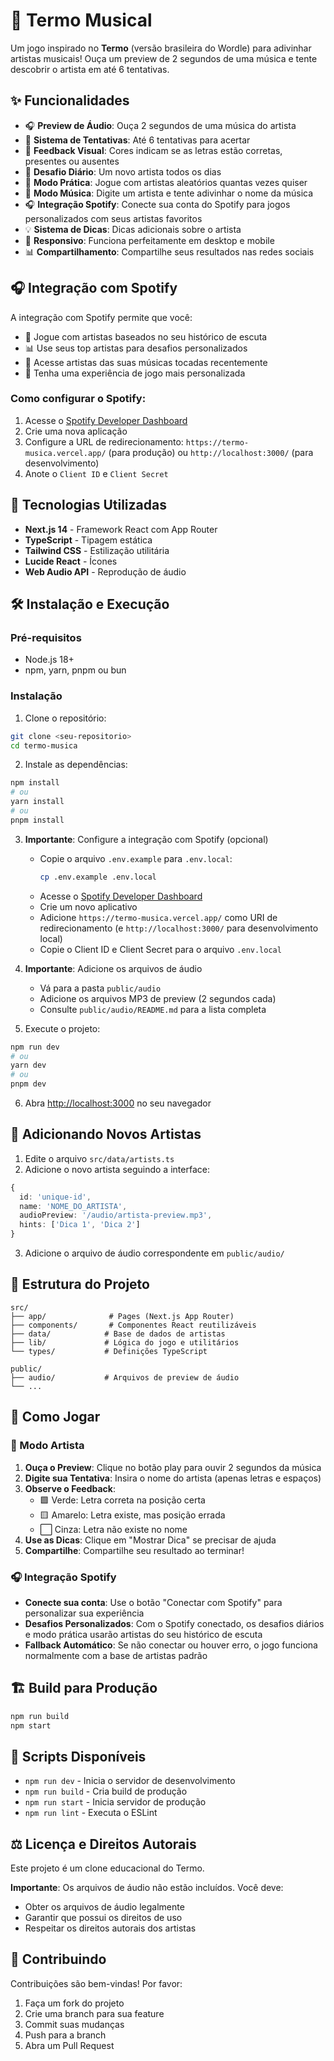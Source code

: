 # 🎵 Termo Musical

Um jogo inspirado no **Termo** (versão brasileira do Wordle) para adivinhar artistas musicais! Ouça um preview de 2 segundos de uma música e tente descobrir o artista em até 6 tentativas.

## ✨ Funcionalidades

- 🎧 **Preview de Áudio**: Ouça 2 segundos de uma música do artista
- 🎯 **Sistema de Tentativas**: Até 6 tentativas para acertar
- 🎨 **Feedback Visual**: Cores indicam se as letras estão corretas, presentes ou ausentes
- 📅 **Desafio Diário**: Um novo artista todos os dias
- 🎲 **Modo Prática**: Jogue com artistas aleatórios quantas vezes quiser
- 🎵 **Modo Música**: Digite um artista e tente adivinhar o nome da música
- 🎧 **Integração Spotify**: Conecte sua conta do Spotify para jogos personalizados com seus artistas favoritos
- 💡 **Sistema de Dicas**: Dicas adicionais sobre o artista
- 📱 **Responsivo**: Funciona perfeitamente em desktop e mobile
- 📊 **Compartilhamento**: Compartilhe seus resultados nas redes sociais

## 🎧 Integração com Spotify

A integração com Spotify permite que você:
- 🎯 Jogue com artistas baseados no seu histórico de escuta
- 📊 Use seus top artistas para desafios personalizados
- 🔄 Acesse artistas das suas músicas tocadas recentemente
- 🎪 Tenha uma experiência de jogo mais personalizada

### Como configurar o Spotify:

1. Acesse o [Spotify Developer Dashboard](https://developer.spotify.com/dashboard/applications)
2. Crie uma nova aplicação
3. Configure a URL de redirecionamento: `https://termo-musica.vercel.app/` (para produção) ou `http://localhost:3000/` (para desenvolvimento)
4. Anote o `Client ID` e `Client Secret`

## 🚀 Tecnologias Utilizadas

- **Next.js 14** - Framework React com App Router
- **TypeScript** - Tipagem estática
- **Tailwind CSS** - Estilização utilitária
- **Lucide React** - Ícones
- **Web Audio API** - Reprodução de áudio

## 🛠️ Instalação e Execução

### Pré-requisitos

- Node.js 18+ 
- npm, yarn, pnpm ou bun

### Instalação

1. Clone o repositório:
```bash
git clone <seu-repositorio>
cd termo-musica
```

2. Instale as dependências:
```bash
npm install
# ou
yarn install
# ou
pnpm install
```

3. **Importante**: Configure a integração com Spotify (opcional)

   - Copie o arquivo `.env.example` para `.env.local`:
     ```bash
     cp .env.example .env.local
     ```
   - Acesse o [Spotify Developer Dashboard](https://developer.spotify.com/dashboard/applications)
   - Crie um novo aplicativo
   - Adicione `https://termo-musica.vercel.app/` como URI de redirecionamento (e `http://localhost:3000/` para desenvolvimento local)
   - Copie o Client ID e Client Secret para o arquivo `.env.local`

4. **Importante**: Adicione os arquivos de áudio

   - Vá para a pasta `public/audio`
   - Adicione os arquivos MP3 de preview (2 segundos cada)
   - Consulte `public/audio/README.md` para a lista completa

5. Execute o projeto:

```bash
npm run dev
# ou
yarn dev
# ou
pnpm dev
```

6. Abra [http://localhost:3000](http://localhost:3000) no seu navegador

## 🎵 Adicionando Novos Artistas

1. Edite o arquivo `src/data/artists.ts`
2. Adicione o novo artista seguindo a interface:

```typescript
{
  id: 'unique-id',
  name: 'NOME_DO_ARTISTA',
  audioPreview: '/audio/artista-preview.mp3',
  hints: ['Dica 1', 'Dica 2']
}
```

3. Adicione o arquivo de áudio correspondente em `public/audio/`

## 📁 Estrutura do Projeto

```
src/
├── app/              # Pages (Next.js App Router)
├── components/       # Componentes React reutilizáveis
├── data/            # Base de dados de artistas
├── lib/             # Lógica do jogo e utilitários
└── types/           # Definições TypeScript

public/
├── audio/           # Arquivos de preview de áudio
└── ...
```

## 🎯 Como Jogar

### 🎤 Modo Artista
1. **Ouça o Preview**: Clique no botão play para ouvir 2 segundos da música
2. **Digite sua Tentativa**: Insira o nome do artista (apenas letras e espaços)
3. **Observe o Feedback**: 
   - 🟩 Verde: Letra correta na posição certa
   - 🟨 Amarelo: Letra existe, mas posição errada  
   - ⬜ Cinza: Letra não existe no nome
4. **Use as Dicas**: Clique em "Mostrar Dica" se precisar de ajuda
5. **Compartilhe**: Compartilhe seu resultado ao terminar!

### 🎧 Integração Spotify
- **Conecte sua conta**: Use o botão "Conectar com Spotify" para personalizar sua experiência
- **Desafios Personalizados**: Com o Spotify conectado, os desafios diários e modo prática usarão artistas do seu histórico de escuta
- **Fallback Automático**: Se não conectar ou houver erro, o jogo funciona normalmente com a base de artistas padrão

## 🏗️ Build para Produção

```bash
npm run build
npm start
```

## 📜 Scripts Disponíveis

- `npm run dev` - Inicia o servidor de desenvolvimento
- `npm run build` - Cria build de produção
- `npm run start` - Inicia servidor de produção
- `npm run lint` - Executa o ESLint

## ⚖️ Licença e Direitos Autorais

Este projeto é um clone educacional do Termo. 

**Importante**: Os arquivos de áudio não estão incluídos. Você deve:
- Obter os arquivos de áudio legalmente
- Garantir que possui os direitos de uso
- Respeitar os direitos autorais dos artistas

## 🤝 Contribuindo

Contribuições são bem-vindas! Por favor:

1. Faça um fork do projeto
2. Crie uma branch para sua feature
3. Commit suas mudanças
4. Push para a branch
5. Abra um Pull Request

